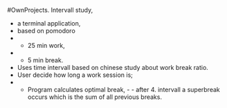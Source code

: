 #OwnProjects.
Intervall study,
  - a terminal application,
  - based on pomodoro
  - -  25 min work,
  - -  5 min break.
  - Uses time intervall based on chinese study about work break ratio.
  - User decide how long a work session is;
   - - Program calculates optimal break,
    - - after 4. intervall a superbreak occurs which is the sum of all previous breaks.
